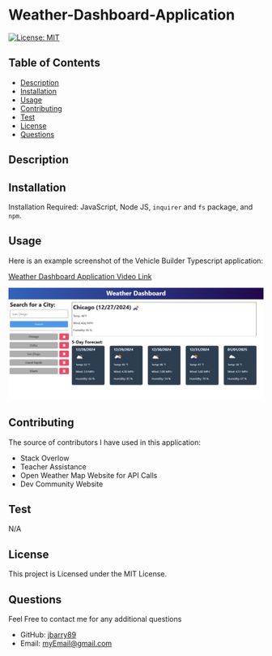 # Weather-Dashboard-Application

  [![License: MIT](https://img.shields.io/badge/License-MIT-yellow.svg)](https://opensource.org/licenses/MIT)
  
  ## Table of Contents
  
  * [Description](#description)
  * [Installation](#installation)
  * [Usage](#usage)
  * [Contributing](#contributing)
  * [Test](#test)
  * [License](#license)
  * [Questions](#questions)
  
  ## Description
  

  ## Installation
  Installation Required:  JavaScript, Node JS, `inquirer` and `fs` package, and `npm`.

  ## Usage 
  Here is an example screenshot of the Vehicle Builder Typescript application:

  [Weather Dashboard Application Video Link](https://drive.google.com/file/d/16KyDe_zXEui27vndjN_NUxvC63fjBEIO/view)

  ![Weather Dashboard API Application Screenshot](./assets/weather-dashboard-screenshot.png)
  
  ## Contributing
  The source of contributors I have used in this application:
  * Stack Overlow
  * Teacher Assistance
  * Open Weather Map Website for API Calls
  * Dev Community Website

  
  ## Test 
  N/A

  ## License
  This project is Licensed under the MIT License.
  
  ## Questions
  Feel Free to contact me for any additional questions
  * GitHub: [jbarry89](https://github.com/jbarry89/)
  * Email: myEmail@gmail.com 
